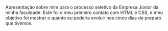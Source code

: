 Apresentação sobre mim para o processo seletivo da Empresa Júnior da minha faculdade.
Este foi o meu primeiro contato com HTML e CSS, e meu objetivo foi mostrar o quanto eu poderia evoluir nos cinco dias de preparo que tivemos.
